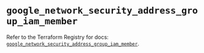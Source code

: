 # `google_network_security_address_group_iam_member`

Refer to the Terraform Registry for docs: [`google_network_security_address_group_iam_member`](https://registry.terraform.io/providers/hashicorp/google-beta/6.45.0/docs/resources/google_network_security_address_group_iam_member).
